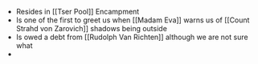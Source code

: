 - Resides in [[Tser Pool]] Encampment
- Is one of the first to greet us when [[Madam Eva]] warns us of [[Count Strahd von Zarovich]] shadows being outside 
- Is owed a debt from [[Rudolph Van Richten]] although we are not sure what
- 